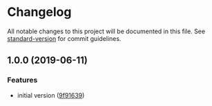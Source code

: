 # Changelog

All notable changes to this project will be documented in this file. See [standard-version](https://github.com/conventional-changelog/standard-version) for commit guidelines.

## 1.0.0 (2019-06-11)


### Features

* initial version ([9f91639](https://github.com/AmerMathSoc/mathjax-empheq-cases/commit/9f91639))
